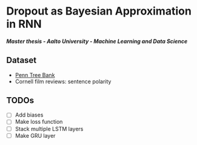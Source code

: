 # Dropout as Bayesian Approximation in RNN
##### Master thesis - Aalto University - Machine Learning and Data Science

## Dataset
- [Penn Tree Bank](https://www.kaggle.com/nltkdata/penn-tree-bank/data)
- Cornell film reviews: sentence polarity


## TODOs
- [ ] Add biases
- [ ] Make loss function
- [ ] Stack multiple LSTM layers
- [ ] Make GRU layer
